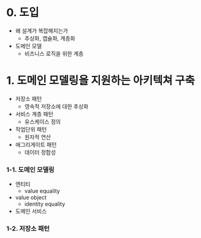 # 0. 도입
- 왜 설계가 복잡해지는가
  - 추상화, 캡슐화, 계층화
- 도메인 모델
  - 비즈니스 로직을 위한 계층  

# 1. 도메인 모델링을 지원하는 아키텍쳐 구축
- 저장소 패턴
  - 영속적 저장소에 대한 추상화
- 서비스 계층 패턴
  - 유스케이스 정의
- 작업단위 패턴
  - 원자적 연산 
- 애그리게이트 패턴
  - 데이터 정합성
### 1-1. 도메인 모델링
- 엔티티
  - value equality
- value object
  - identity equality
- 도메인 서비스
### 1-2. 저장소 패턴
